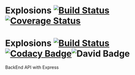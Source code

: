 # Explosions [![Build Status](https://travis-ci.com/ArcaDelDelirio/explotionExpress.svg?branch=master)](https://travis-ci.com/ArcaDelDelirio/explotionExpress) [![Coverage Status](https://coveralls.io/repos/github/ArcaDelDelirio/explotionExpress/badge.svg?branch=TDD-aproach)](https://coveralls.io/github/ArcaDelDelirio/explotionExpress?branch=TDD-aproach)
# Explosions [![Build Status](https://travis-ci.com/ArcaDelDelirio/explotionExpress.svg?branch=master)](https://travis-ci.com/ArcaDelDelirio/explotionExpress)[![Codacy Badge](https://api.codacy.com/project/badge/Grade/c1b7217d1bb7450fbdca2be20877650e)](https://www.codacy.com/app/ArcaDelDelirio/explotionExpress?utm_source=github.com&amp;utm_medium=referral&amp;utm_content=ArcaDelDelirio/explotionExpress&amp;utm_campaign=Badge_Grade)![David Badge](https://david-dm.org/ArcaDelDelirio/explotionExpress.svg)
BackEnd API with Express 
